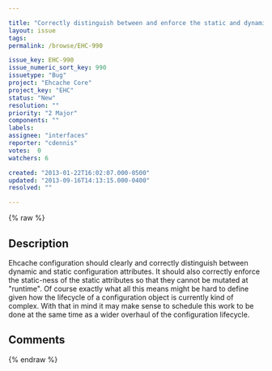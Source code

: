 ```yaml
---

title: "Correctly distinguish between and enforce the static and dynamic attributes of Ehcache configurations"
layout: issue
tags: 
permalink: /browse/EHC-990

issue_key: EHC-990
issue_numeric_sort_key: 990
issuetype: "Bug"
project: "Ehcache Core"
project_key: "EHC"
status: "New"
resolution: ""
priority: "2 Major"
components: ""
labels: 
assignee: "interfaces"
reporter: "cdennis"
votes:  0
watchers: 6

created: "2013-01-22T16:02:07.000-0500"
updated: "2013-09-16T14:13:15.000-0400"
resolved: ""

---
```




{% raw %}



## Description

<div markdown="1" class="description">

Ehcache configuration should clearly and correctly distinguish between dynamic and static configuration attributes.  It should also correctly enforce the static-ness of the static attributes so that they cannot be mutated at "runtime".  Of course exactly what all this means might be hard to define given how the lifecycle of a configuration object is currently kind of complex.  With that in mind it may make sense to schedule this work to be done at the same time as a wider overhaul of the configuration lifecycle.

</div>

## Comments



{% endraw %}

